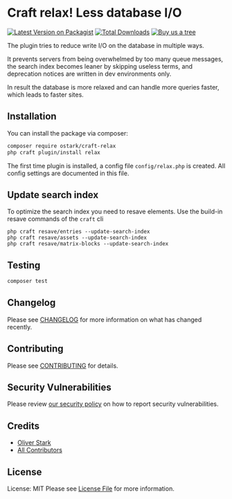 # Craft relax! Less database I/O 

[![Latest Version on Packagist](https://img.shields.io/packagist/v/ostark/craft-relax.svg?style=flat-square)](https://packagist.org/packages/ostark/craft-relax)
[![Total Downloads](https://img.shields.io/packagist/dt/ostark/craft-relax.svg?style=flat-square)](https://packagist.org/packages/ostark/craft-relax)
[![Buy us a tree](https://img.shields.io/badge/Treeware-%F0%9F%8C%B3-lightgreen)](https://plant.treeware.earth/ostark/craft-relax)

The plugin tries to reduce write I/O on the database in multiple ways. 

It prevents servers from being overwhelmed by too many queue messages, the search index becomes leaner by skipping useless terms, and deprecation notices are written in dev environments only.

In result the database is more relaxed and can handle more queries faster, which leads to faster sites.


## Installation

You can install the package via composer:

```bash
composer require ostark/craft-relax
php craft plugin/install relax
```

The first time plugin is installed, a config file `config/relax.php` is created. All config settings are documented in this file.


## Update search index

To optimize the search index you need to resave elements. Use the build-in resave commands of the `craft` cli 

```
php craft resave/entries --update-search-index
php craft resave/assets --update-search-index
php craft resave/matrix-blocks --update-search-index
```


## Testing

```bash
composer test
```

## Changelog

Please see [CHANGELOG](CHANGELOG.md) for more information on what has changed recently.

## Contributing

Please see [CONTRIBUTING](.github/CONTRIBUTING.md) for details.

## Security Vulnerabilities

Please review [our security policy](../../security/policy) on how to report security vulnerabilities.

## Credits

- [Oliver Stark](https://github.com/ostark)
- [All Contributors](../../contributors)

## License

License: MIT
Please see [License File](LICENSE.md) for more information.
